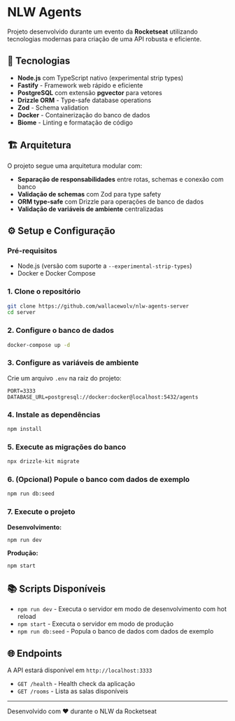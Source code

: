 # NLW Agents

Projeto desenvolvido durante um evento da **Rocketseat** utilizando tecnologias modernas para criação de uma API robusta e eficiente.

## 🚀 Tecnologias

- **Node.js** com TypeScript nativo (experimental strip types)
- **Fastify** - Framework web rápido e eficiente
- **PostgreSQL** com extensão **pgvector** para vetores
- **Drizzle ORM** - Type-safe database operations
- **Zod** - Schema validation
- **Docker** - Containerização do banco de dados
- **Biome** - Linting e formatação de código

## 🏗️ Arquitetura

O projeto segue uma arquitetura modular com:

- **Separação de responsabilidades** entre rotas, schemas e conexão com banco
- **Validação de schemas** com Zod para type safety
- **ORM type-safe** com Drizzle para operações de banco de dados
- **Validação de variáveis de ambiente** centralizadas

## ⚙️ Setup e Configuração

### Pré-requisitos

- Node.js (versão com suporte a `--experimental-strip-types`)
- Docker e Docker Compose

### 1. Clone o repositório

```bash
git clone https://github.com/wallacewolv/nlw-agents-server
cd server
```

### 2. Configure o banco de dados

```bash
docker-compose up -d
```

### 3. Configure as variáveis de ambiente

Crie um arquivo `.env` na raiz do projeto:

```env
PORT=3333
DATABASE_URL=postgresql://docker:docker@localhost:5432/agents
```

### 4. Instale as dependências

```bash
npm install
```

### 5. Execute as migrações do banco

```bash
npx drizzle-kit migrate
```

### 6. (Opcional) Popule o banco com dados de exemplo

```bash
npm run db:seed
```

### 7. Execute o projeto

**Desenvolvimento:**

```bash
npm run dev
```

**Produção:**

```bash
npm start
```

## 📚 Scripts Disponíveis

- `npm run dev` - Executa o servidor em modo de desenvolvimento com hot reload
- `npm start` - Executa o servidor em modo de produção
- `npm run db:seed` - Popula o banco de dados com dados de exemplo

## 🌐 Endpoints

A API estará disponível em `http://localhost:3333`

- `GET /health` - Health check da aplicação
- `GET /rooms` - Lista as salas disponíveis

---

Desenvolvido com ❤️ durante o NLW da Rocketseat
